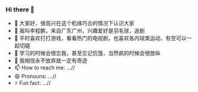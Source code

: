 ### Hi there 👋
- 🔭 大家好，很高兴在这个机缘巧合的情况下认识大家
- 🌱 我叫李程鹏，来自广东广州，兴趣爱好是羽毛球，追剧
- 👯 平时喜欢打打游戏，看看热门的电视剧，也喜欢各内球类运动，有空可以一起切磋
- 🤔 学习的时候会很忘我，甚至忘记饥饿，当然疯的时候会很放纵
- 💬 我相信永不放弃就一定有奇迹
- 📫 How to reach me: ...//
- 😄 Pronouns: ...//
- ⚡ Fun fact: ...//
